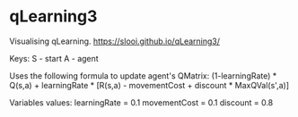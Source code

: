 # qLearning3
Visualising qLearning. https://slooi.github.io/qLearning3/

Keys:
S - start
A - agent

Uses the following formula to update agent's QMatrix:
(1-learningRate) * Q(s,a) + learningRate * [R(s,a) - movementCost + discount * MaxQVal(s',a)]

Variables values:
learningRate = 0.1
movementCost = 0.1
discount = 0.8
